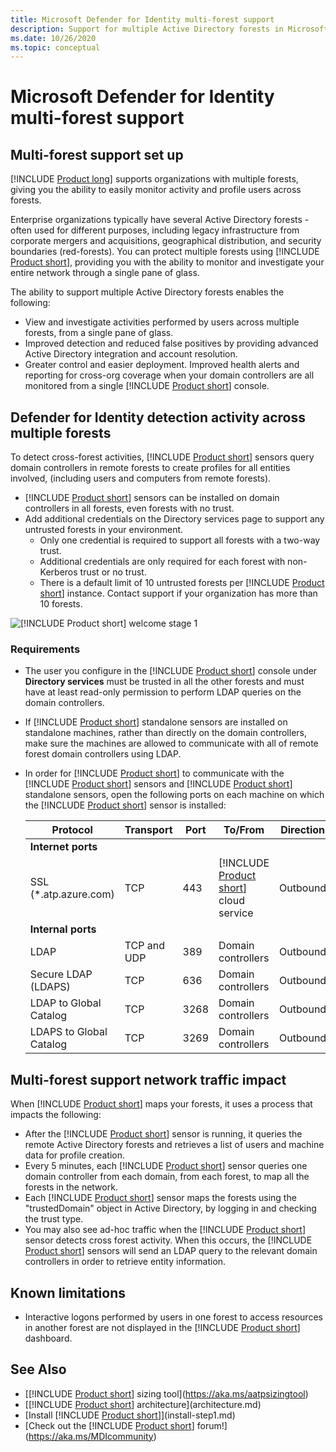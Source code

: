 ```yaml
---
title: Microsoft Defender for Identity multi-forest support
description: Support for multiple Active Directory forests in Microsoft Defender for Identity.
ms.date: 10/26/2020
ms.topic: conceptual
---
```


# Microsoft Defender for Identity multi-forest support

## Multi-forest support set up

[!INCLUDE [Product long](includes/product-long.md)] supports organizations with multiple forests, giving you the ability to easily monitor activity and profile users across forests.

Enterprise organizations typically have several Active Directory forests - often used for different purposes, including legacy infrastructure from corporate mergers and acquisitions, geographical distribution, and security boundaries (red-forests). You can protect multiple forests using [!INCLUDE [Product short](includes/product-short.md)], providing you with the ability to monitor and investigate your entire network through a single pane of glass.

The ability to support multiple Active Directory forests enables the following:

- View and investigate activities performed by users across multiple forests, from a single pane of glass.
- Improved detection and reduced false positives by providing advanced Active Directory integration and account resolution.
- Greater control and easier deployment. Improved health alerts and reporting for cross-org coverage when your domain controllers are all monitored from a single [!INCLUDE [Product short](includes/product-short.md)] console.

## Defender for Identity detection activity across multiple forests

To detect cross-forest activities, [!INCLUDE [Product short](includes/product-short.md)] sensors query domain controllers in remote forests to create profiles for all entities involved, (including users and computers from remote forests).

- [!INCLUDE [Product short](includes/product-short.md)] sensors can be installed on domain controllers in all forests, even forests with no trust.
- Add additional credentials on the Directory services page to support any untrusted forests in your environment.
  - Only one credential is required to support all forests with a two-way trust.
  - Additional credentials are only required for each forest with non-Kerberos trust or no trust.
  - There is a default limit of 10 untrusted forests per [!INCLUDE [Product short](includes/product-short.md)] instance. Contact support if your organization has more than 10 forests.

![[!INCLUDE [Product short](includes/product-short.md)] welcome stage 1](media/directory-services-add-no-trust-forests.png)

### Requirements

- The user you configure in the [!INCLUDE [Product short](includes/product-short.md)] console under **Directory services** must be trusted in all the other forests and must have at least read-only permission to perform LDAP queries on the domain controllers.
- If [!INCLUDE [Product short](includes/product-short.md)] standalone sensors are installed on standalone machines, rather than directly on the domain controllers, make sure the machines are allowed to communicate with all of remote forest domain controllers using LDAP.

- In order for [!INCLUDE [Product short](includes/product-short.md)] to communicate with the [!INCLUDE [Product short](includes/product-short.md)] sensors and [!INCLUDE [Product short](includes/product-short.md)] standalone sensors, open the following ports on each machine on which the [!INCLUDE [Product short](includes/product-short.md)] sensor is installed:

  |Protocol|Transport|Port|To/From|Direction|
  |----|----|----|----|----|
  |**Internet ports**||||
  |SSL (*.atp.azure.com)|TCP|443|[!INCLUDE [Product short](includes/product-short.md)] cloud service|Outbound|
  |**Internal ports**||||
  |LDAP|TCP and UDP|389|Domain controllers|Outbound|
  |Secure LDAP (LDAPS)|TCP|636|Domain controllers|Outbound|
  |LDAP to Global Catalog|TCP|3268|Domain controllers|Outbound|
  |LDAPS to Global Catalog|TCP|3269|Domain controllers|Outbound|

## Multi-forest support network traffic impact

When [!INCLUDE [Product short](includes/product-short.md)] maps your forests, it uses a process that impacts the following:

- After the [!INCLUDE [Product short](includes/product-short.md)] sensor is running, it queries the remote Active Directory forests and retrieves a list of users and machine data for profile creation.
- Every 5 minutes, each [!INCLUDE [Product short](includes/product-short.md)] sensor queries one domain controller from each domain, from each forest, to map all the forests in the network.
- Each [!INCLUDE [Product short](includes/product-short.md)] sensor maps the forests using the "trustedDomain" object in Active Directory, by logging in and checking the trust type.
- You may also see ad-hoc traffic when the [!INCLUDE [Product short](includes/product-short.md)] sensor detects cross forest activity. When this occurs, the [!INCLUDE [Product short](includes/product-short.md)] sensors will send an LDAP query to the relevant domain controllers in order to retrieve entity information.

## Known limitations

- Interactive logons performed by users in one forest to access resources in another forest are not displayed in the [!INCLUDE [Product short](includes/product-short.md)] dashboard.

## See Also

- [[!INCLUDE [Product short](includes/product-short.md)] sizing tool](https://aka.ms/aatpsizingtool)
- [[!INCLUDE [Product short](includes/product-short.md)] architecture](architecture.md)
- [Install [!INCLUDE [Product short](includes/product-short.md)]](install-step1.md)
- [Check out the [!INCLUDE [Product short](includes/product-short.md)] forum!](https://aka.ms/MDIcommunity)
